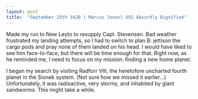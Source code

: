 ```yaml
---
layout: post
title:  "September 25th 3420 | Marcus Jones| USS Absurdly Dignified"
---
```


<p>Made my run to New Leyto to resupply Capt. Stevensen. Bad weather frustrated my landing attempts, so I had to switch to plan B: jettison the cargo pods and pray none of them landed on his head. I would have liked to see him face-to-face, but there will be time enough for that. Right now, as he reminded me, I need to focus on my mission: finding a new home planet.</p>

<p>I began my search by visiting Radforr VIII, the heretofore uncharted fourth planet in the Sionek system. (Not sure how we missed it earlier...) Unfortunately, it was radioactive, very stormy, and inhabited by giant sandworms. This might take a while.</p>


<!--more-->



